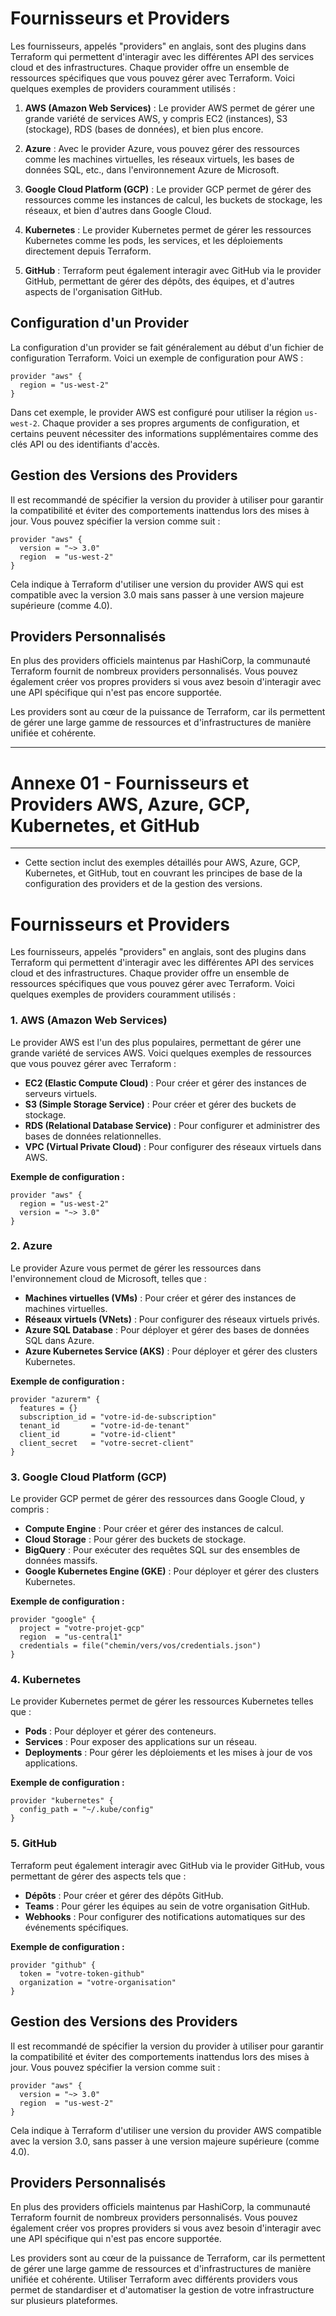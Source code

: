 
# Fournisseurs et Providers

Les fournisseurs, appelés "providers" en anglais, sont des plugins dans Terraform qui permettent d'interagir avec les différentes API des services cloud et des infrastructures. Chaque provider offre un ensemble de ressources spécifiques que vous pouvez gérer avec Terraform. Voici quelques exemples de providers couramment utilisés :

1. **AWS (Amazon Web Services)** : Le provider AWS permet de gérer une grande variété de services AWS, y compris EC2 (instances), S3 (stockage), RDS (bases de données), et bien plus encore.

2. **Azure** : Avec le provider Azure, vous pouvez gérer des ressources comme les machines virtuelles, les réseaux virtuels, les bases de données SQL, etc., dans l'environnement Azure de Microsoft.

3. **Google Cloud Platform (GCP)** : Le provider GCP permet de gérer des ressources comme les instances de calcul, les buckets de stockage, les réseaux, et bien d'autres dans Google Cloud.

4. **Kubernetes** : Le provider Kubernetes permet de gérer les ressources Kubernetes comme les pods, les services, et les déploiements directement depuis Terraform.

5. **GitHub** : Terraform peut également interagir avec GitHub via le provider GitHub, permettant de gérer des dépôts, des équipes, et d'autres aspects de l'organisation GitHub.

## Configuration d'un Provider

La configuration d'un provider se fait généralement au début d'un fichier de configuration Terraform. Voici un exemple de configuration pour AWS :

```hcl
provider "aws" {
  region = "us-west-2"
}
```

Dans cet exemple, le provider AWS est configuré pour utiliser la région `us-west-2`. Chaque provider a ses propres arguments de configuration, et certains peuvent nécessiter des informations supplémentaires comme des clés API ou des identifiants d'accès.

## Gestion des Versions des Providers

Il est recommandé de spécifier la version du provider à utiliser pour garantir la compatibilité et éviter des comportements inattendus lors des mises à jour. Vous pouvez spécifier la version comme suit :

```hcl
provider "aws" {
  version = "~> 3.0"
  region  = "us-west-2"
}
```

Cela indique à Terraform d'utiliser une version du provider AWS qui est compatible avec la version 3.0 mais sans passer à une version majeure supérieure (comme 4.0).

## Providers Personnalisés

En plus des providers officiels maintenus par HashiCorp, la communauté Terraform fournit de nombreux providers personnalisés. Vous pouvez également créer vos propres providers si vous avez besoin d'interagir avec une API spécifique qui n'est pas encore supportée.

Les providers sont au cœur de la puissance de Terraform, car ils permettent de gérer une large gamme de ressources et d'infrastructures de manière unifiée et cohérente.


---
# Annexe 01 - Fournisseurs et Providers AWS, Azure, GCP, Kubernetes, et GitHub
---


- Cette section inclut  des exemples détaillés pour AWS, Azure, GCP, Kubernetes, et GitHub, tout en couvrant les principes de base de la configuration des providers et de la gestion des versions.

# Fournisseurs et Providers

Les fournisseurs, appelés "providers" en anglais, sont des plugins dans Terraform qui permettent d'interagir avec les différentes API des services cloud et des infrastructures. Chaque provider offre un ensemble de ressources spécifiques que vous pouvez gérer avec Terraform. Voici quelques exemples de providers couramment utilisés :

### 1. **AWS (Amazon Web Services)**

Le provider AWS est l'un des plus populaires, permettant de gérer une grande variété de services AWS. Voici quelques exemples de ressources que vous pouvez gérer avec Terraform :

- **EC2 (Elastic Compute Cloud)** : Pour créer et gérer des instances de serveurs virtuels.
- **S3 (Simple Storage Service)** : Pour créer et gérer des buckets de stockage.
- **RDS (Relational Database Service)** : Pour configurer et administrer des bases de données relationnelles.
- **VPC (Virtual Private Cloud)** : Pour configurer des réseaux virtuels dans AWS.

**Exemple de configuration :**

```hcl
provider "aws" {
  region = "us-west-2"
  version = "~> 3.0"
}
```

### 2. **Azure**

Le provider Azure vous permet de gérer les ressources dans l'environnement cloud de Microsoft, telles que :

- **Machines virtuelles (VMs)** : Pour créer et gérer des instances de machines virtuelles.
- **Réseaux virtuels (VNets)** : Pour configurer des réseaux virtuels privés.
- **Azure SQL Database** : Pour déployer et gérer des bases de données SQL dans Azure.
- **Azure Kubernetes Service (AKS)** : Pour déployer et gérer des clusters Kubernetes.

**Exemple de configuration :**

```hcl
provider "azurerm" {
  features = {}
  subscription_id = "votre-id-de-subscription"
  tenant_id       = "votre-id-de-tenant"
  client_id       = "votre-id-client"
  client_secret   = "votre-secret-client"
}
```

### 3. **Google Cloud Platform (GCP)**

Le provider GCP permet de gérer des ressources dans Google Cloud, y compris :

- **Compute Engine** : Pour créer et gérer des instances de calcul.
- **Cloud Storage** : Pour gérer des buckets de stockage.
- **BigQuery** : Pour exécuter des requêtes SQL sur des ensembles de données massifs.
- **Google Kubernetes Engine (GKE)** : Pour déployer et gérer des clusters Kubernetes.

**Exemple de configuration :**

```hcl
provider "google" {
  project = "votre-projet-gcp"
  region  = "us-central1"
  credentials = file("chemin/vers/vos/credentials.json")
}
```

### 4. **Kubernetes**

Le provider Kubernetes permet de gérer les ressources Kubernetes telles que :

- **Pods** : Pour déployer et gérer des conteneurs.
- **Services** : Pour exposer des applications sur un réseau.
- **Deployments** : Pour gérer les déploiements et les mises à jour de vos applications.

**Exemple de configuration :**

```hcl
provider "kubernetes" {
  config_path = "~/.kube/config"
}
```

### 5. **GitHub**

Terraform peut également interagir avec GitHub via le provider GitHub, vous permettant de gérer des aspects tels que :

- **Dépôts** : Pour créer et gérer des dépôts GitHub.
- **Teams** : Pour gérer les équipes au sein de votre organisation GitHub.
- **Webhooks** : Pour configurer des notifications automatiques sur des événements spécifiques.

**Exemple de configuration :**

```hcl
provider "github" {
  token = "votre-token-github"
  organization = "votre-organisation"
}
```

## Gestion des Versions des Providers

Il est recommandé de spécifier la version du provider à utiliser pour garantir la compatibilité et éviter des comportements inattendus lors des mises à jour. Vous pouvez spécifier la version comme suit :

```hcl
provider "aws" {
  version = "~> 3.0"
  region  = "us-west-2"
}
```

Cela indique à Terraform d'utiliser une version du provider AWS compatible avec la version 3.0, sans passer à une version majeure supérieure (comme 4.0).

## Providers Personnalisés

En plus des providers officiels maintenus par HashiCorp, la communauté Terraform fournit de nombreux providers personnalisés. Vous pouvez également créer vos propres providers si vous avez besoin d'interagir avec une API spécifique qui n'est pas encore supportée.

Les providers sont au cœur de la puissance de Terraform, car ils permettent de gérer une large gamme de ressources et d'infrastructures de manière unifiée et cohérente. Utiliser Terraform avec différents providers vous permet de standardiser et d'automatiser la gestion de votre infrastructure sur plusieurs plateformes.
